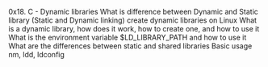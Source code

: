 0x18. C - Dynamic libraries
What is difference between Dynamic and Static library (Static and Dynamic linking)
create dynamic libraries on Linux
What is a dynamic library, how does it work, how to create one, and how to use it
What is the environment variable $LD_LIBRARY_PATH and how to use it
What are the differences between static and shared libraries
Basic usage nm, ldd, ldconfig
